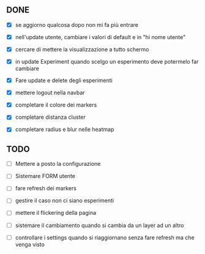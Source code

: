 ## DONE
- [x] se aggiorno qualcosa dopo non mi fa più entrare 
- [x] nell'update utente, cambiare i valori di default e in "hi nome utente" 
- [x] cercare di mettere la visualizzazione a tutto schermo 
- [x] in update Experiment quando scelgo un esperimento deve potermelo far cambiare 
- [x] Fare update e delete degli esperimenti 
- [x] mettere logout nella navbar 
- [x] completare il colore dei markers 
- [x] completare distanza cluster 
- [x] completare radius e blur nelle heatmap 




## TODO 
- [ ] Mettere a posto la configurazione
- [ ] Sistemare FORM utente
- [ ] fare refresh dei markers
- [ ] gestire il caso non ci siano esperimenti
- [ ] mettere il flickering della pagina
- [ ] sistemare il cambiamento quando si cambia da un layer ad un altro
- [ ] controllare i settings quando si riaggiornano senza fare refresh ma che venga visto


